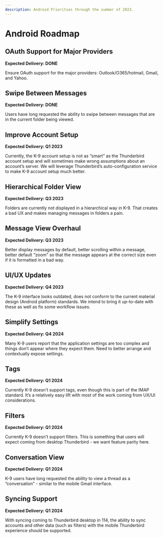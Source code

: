```yaml
---
description: Android Priorities through the summer of 2023.
---
```


# Android Roadmap

## OAuth Support for Major Providers

**Expected Delivery: DONE**

Ensure OAuth support for the major providers: Outlook/O365/hotmail, Gmail, and Yahoo.

## Swipe Between Messages

**Expected Delivery: DONE**

Users have long requested the ability to swipe between messages that are in the current folder being viewed.

## Improve Account Setup

**Expected Delivery: Q1 2023**

Currently, the K-9 account setup is not as “smart” as the Thunderbird account setup and will sometimes make wrong assumptions about an account’s server. We will leverage Thunderbird’s auto-configuration service to make K-9 account setup much better.

## Hierarchical Folder View

**Expected Delivery: Q3 2023**

Folders are currently not displayed in a hierarchical way in K-9. That creates a bad UX and makes managing messages in folders a pain.

## Message View Overhaul

**Expected Delivery: Q3 2023**

Better display messages by default, better scrolling within a message, better default “zoom” so that the message appears at the correct size even if it is formatted in a bad way.

## **UI/UX Updates**

**Expected Delivery: Q4 2023**

The K-9 interface looks outdated, does not conform to the current material design (Android platform) standards. We intend to bring it up-to-date with these as well as fix some workflow issues.

## Simplify Settings

**Expected Delivery: Q4 2024**

Many K-9 users report that the application settings are too complex and things don’t appear where they expect them. Need to better arrange and contextually expose settings.

## **Tags**

&#x20;**Expected Delivery: Q1 2024**

Currently K-9 doesn’t support tags, even though this is part of the IMAP standard. It’s a relatively easy lift with most of the work coming from UX/UI considerations.

## **Filters**

**Expected Delivery: Q1 2024**

Currently K-9 doesn’t support filters. This is something that users will expect coming from desktop Thunderbird - we want feature parity here.

## Conversation View

**Expected Delivery: Q1 2024**

K-9 users have long requested the ability to view a thread as a “conversation” - similar to the mobile Gmail interface.

## Syncing Support

**Expected Delivery: Q1 2024**

With syncing coming to Thunderbird desktop in 114, the ability to sync accounts and other data (such as filters) with the mobile Thunderbird experience should be supported.
